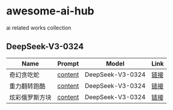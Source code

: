 # awesome-ai-hub

ai related works collection

## DeepSeek-V3-0324

| Name        | Prompt | Model | Link                                  |
|-------------|--------|-------|---------------------------------------|
| 奇幻贪吃蛇  | [content](./web/game/snake_2025.03.28/README.md) | DeepSeek-V3-0324 | [链接](./web/game/snake_2025.03.28/index.html) |
| 重力翻转跑酷  | [content](./web/game/GravityFlipParkour_2025.03.28/README.md) | DeepSeek-V3-0324 | [链接](./web/game/GravityFlipParkour_2025.03.28/index.html) |
| 炫彩俄罗斯方块  | [content](./web/game/ColorfulTetris_2025.03.28/README.md) | DeepSeek-V3-0324 | [链接](./web/game/ColorfulTetris_2025.03.28/index.html) |
